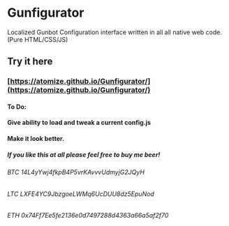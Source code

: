 # Gunfigurator
Localized Gunbot Configuration interface written in all all native web code. (Pure HTML/CSS/JS)

## Try it here

### [https://atomize.github.io/Gunfigurator/](https://atomize.github.io/Gunfigurator/)


#### To Do:
#### Give ability to load and tweak a current config.js
#### Make it look better.

##### If you like this at all please feel free to buy me beer!
###### BTC 14L4yYwj4fkpB4P5vrKAvvvUdmyjG2JQyH
###### LTC LXFE4YC9JbzgoeLWMq6UcDUU8dz5EpuNod
###### ETH 0x74Ff7Ee5fe2136e0d7497288d4363a66a5af2f70
